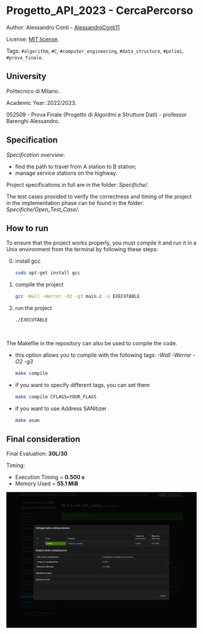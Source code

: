 # Progetto_API_2023 - CercaPercorso


Author: Alessandro Conti - [AlessandroConti11](https://github.com/AlessandroConti11)

License: [MIT license](LICENSE).

Tags: `#algorithm`, `#C`, `#computer_engineering`, `#data_structure`, `#polimi`, `#prova_finale`.


## University

Politecnico di Milano.

Academic Year: 2022/2023.

052509 - Prova Finale (Progetto di Algoritmi e Strutture Dati) - professor Barenghi Alessandro.


## Specification

_Specification overview_: 
- find the path to travel from A station to B station;
- manage service stations on the highway.

Project specifications in full are in the folder: *Specifiche/*.

The test cases provided to verify the correctness and timing of the project in the implementation phase can be found in the folder: *Specifiche/Open_Test_Case/*.


## How to run

To ensure that the project works properly, you must compile it and run it in a Unix environment from the terminal by following these steps:

0. install gcc 
    ```bash
    sudo apt-get install gcc 
    ```
1. compile the project
    ```bash
    gcc -Wall -Werror -O2 -g3 main.c -o EXECUTABLE 
    ```
2. run the project
    ```bash
    ./EXECUTABLE
    ```

<br>

The Makefile in the repository can also be used to compile the code.
 - this option allows you to compile with the following tags: *-Wall -Werror -O2 -g3*
     ```bash
     make compile
     ```
 - if you want to specify different tags, you can set them
    ```bash
    make compile CFLAGS=YOUR_FLAGS
    ```
- if you want to use Address SANitizer 
    ```bash
    make asan
    ```

   
## Final consideration

Final Evaluation: **30L/30**

Timing:
- Execution Timing = **0.500 s**
- Memory Used = **55.1 MiB**

![immagine tempistiche](Specifiche/tempistiche_immagine.png)
